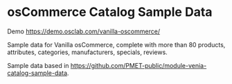 # osCommerce Catalog Sample Data 

Demo https://demo.osclab.com/vanilla-oscommerce/

Sample data for Vanilla osCommerce, complete with more than 80 products, attributes, categories, manufacturers, specials, reviews. 

Sample data based in https://github.com/PMET-public/module-venia-catalog-sample-data.
